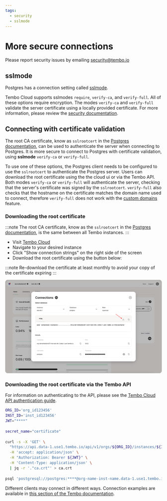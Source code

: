 ```yaml
---
tags:
  - security
  - sslmode
---
```


# More secure connections

Please report security issues by emailing security@tembo.io

## sslmode

Postgres has a connection setting called [sslmode](https://www.postgresql.org/docs/current/libpq-ssl.html).

Tembo Cloud supports sslmodes `require`, `verify-ca`, and `verify-full`. All of these options require encryption. The modes `verify-ca` and `verify-full` validate the server certificate using a locally provided certificate. For more information, please review the [security documentation](/docs/tembo-cloud/security-and-authentication/security#ssl-and-certificates).

## Connecting with certificate validation

The root CA certificate, know as `sslrootcert` in the [Postgres documentation](https://www.postgresql.org/docs/current/libpq-ssl.html), can be used to authenticate the server when connecting to Postgres.
It is more secure to connect to Postgres with certificate validation, using **sslmode** `verify-ca` or `verify-full`.

To use one of these options, the Postgres client needs to be configured to use the `sslrootcert` to authenticate the Postgres server. Users can download the root certificate using the the cloud ui or via the Tembo API.
Both modes `verify-ca` or `verify-full` will authenticate the server, checking that the server's certificate was signed by the `sslrootcert`. `verify-full` also checks that the hostname on the certificate matches the domain name used to connect, therefore `verify-full` does not work with the [custom domains](/docs/tembo-cloud/configuration-and-management/custom-domains) feature.

### Downloading the root certificate

:::note
The root CA certificate, know as the `sslrootcert` in the [Postgres documentation](https://www.postgresql.org/docs/current/libpq-ssl.html), is the same between all Tembo instances.
:::

- Visit [Tembo Cloud](https://cloud.tembo.io)
- Navigate to your desired instance
- Click "Show connection strings" on the right side of the screen
- Download the root certificate using the button below:

:::note
Re-download the certificate at least monthly to avoid your copy of the certificate expiring
:::

![test](./tembo-ui-download-cert-btn.svg)

### Downloading the root certificate via the Tembo API

For information on authenticating to the API, please see the [Tembo Cloud API authentication guide](https://tembo.io/docs/tembo-cloud/security-and-authentication/api-authentication).

```bash
ORG_ID='org_id123456'
INST_ID='inst_id123456'
JWT="****"

secret_name="certificate"

curl -s -X 'GET' \
  "https://api.data-1.use1.tembo.io/api/v1/orgs/${ORG_ID}/instances/${INST_ID}/secrets/${secret_name}" \
  -H 'accept: application/json' \
  -H "Authorization: Bearer ${JWT}" \
  -H 'Content-Type: application/json' \
  | jq -r '."ca.crt"' > ca.crt

psql 'postgresql://postgres:****@org-name-inst-name.data-1.use1.tembo.io:5432?sslmode=verify-full&sslrootcert=ca.crt'
```

Different clients may connect in different ways. Connection examples are available in [this section of the Tembo documentation](/docs/category/connection-examples).
